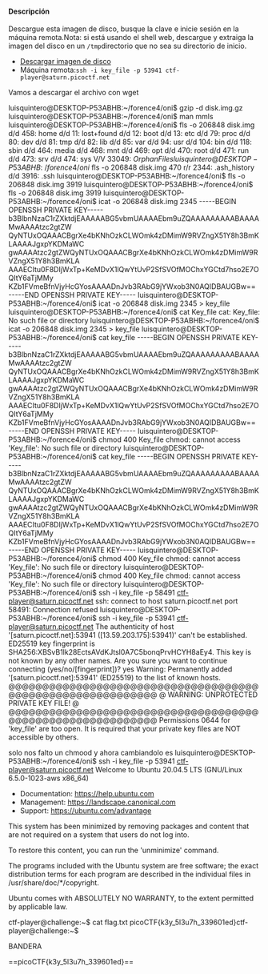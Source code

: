 #### Descripción

Descargue esta imagen de disco, busque la clave e inicie sesión en la máquina remota.Nota: si está usando el shell web, descargue y extraiga la imagen del disco en un `/tmp`directorio que no sea su directorio de inicio.

- [Descargar imagen de disco](https://artifacts.picoctf.net/c/69/disk.img.gz)
- Máquina remota:`ssh -i key_file -p 53941 ctf-player@saturn.picoctf.net`

Vamos a descargar el archivo con wget 


luisquintero@DESKTOP-P53ABHB:~/forence4/oni$ gzip -d disk.img.gz
luisquintero@DESKTOP-P53ABHB:~/forence4/oni$ man mmls
luisquintero@DESKTOP-P53ABHB:~/forence4/oni$ fls -o 206848 disk.img
d/d 458:        home
d/d 11: lost+found
d/d 12: boot
d/d 13: etc
d/d 79: proc
d/d 80: dev
d/d 81: tmp
d/d 82: lib
d/d 85: var
d/d 94: usr
d/d 104:        bin
d/d 118:        sbin
d/d 464:        media
d/d 468:        mnt
d/d 469:        opt
d/d 470:        root
d/d 471:        run
d/d 473:        srv
d/d 474:        sys
V/V 33049:      $OrphanFiles
luisquintero@DESKTOP-P53ABHB:~/forence4/oni$ fls -o 206848 disk.img 470
r/r 2344:       .ash_history
d/d 3916:       .ssh
luisquintero@DESKTOP-P53ABHB:~/forence4/oni$ fls -o 206848 disk.img 3919
luisquintero@DESKTOP-P53ABHB:~/forence4/oni$ fls -o 206848 disk.img 3919
luisquintero@DESKTOP-P53ABHB:~/forence4/oni$ icat -o 206848 disk.img 2345
-----BEGIN OPENSSH PRIVATE KEY-----
b3BlbnNzaC1rZXktdjEAAAAABG5vbmUAAAAEbm9uZQAAAAAAAAABAAAAMwAAAAtzc2gtZW
QyNTUxOQAAACBgrXe4bKNhOzkCLWOmk4zDMimW9RVZngX51Y8h3BmKLAAAAJgxpYKDMaWC
gwAAAAtzc2gtZWQyNTUxOQAAACBgrXe4bKNhOzkCLWOmk4zDMimW9RVZngX51Y8h3BmKLA
AAAECItu0F8DIjWxTp+KeMDvX1lQwYtUvP2SfSVOfMOChxYGCtd7hso2E7OQItY6aTjMMy
KZb1FVmeBfnVjyHcGYosAAAADnJvb3RAbG9jYWxob3N0AQIDBAUGBw==
-----END OPENSSH PRIVATE KEY-----
luisquintero@DESKTOP-P53ABHB:~/forence4/oni$ icat -o 206848 disk.img 2345 > key_file
luisquintero@DESKTOP-P53ABHB:~/forence4/oni$ cat Key_file
cat: Key_file: No such file or directory
luisquintero@DESKTOP-P53ABHB:~/forence4/oni$ icat -o 206848 disk.img 2345 > key_file
luisquintero@DESKTOP-P53ABHB:~/forence4/oni$ cat key_file
-----BEGIN OPENSSH PRIVATE KEY-----
b3BlbnNzaC1rZXktdjEAAAAABG5vbmUAAAAEbm9uZQAAAAAAAAABAAAAMwAAAAtzc2gtZW
QyNTUxOQAAACBgrXe4bKNhOzkCLWOmk4zDMimW9RVZngX51Y8h3BmKLAAAAJgxpYKDMaWC
gwAAAAtzc2gtZWQyNTUxOQAAACBgrXe4bKNhOzkCLWOmk4zDMimW9RVZngX51Y8h3BmKLA
AAAECItu0F8DIjWxTp+KeMDvX1lQwYtUvP2SfSVOfMOChxYGCtd7hso2E7OQItY6aTjMMy
KZb1FVmeBfnVjyHcGYosAAAADnJvb3RAbG9jYWxob3N0AQIDBAUGBw==
-----END OPENSSH PRIVATE KEY-----
luisquintero@DESKTOP-P53ABHB:~/forence4/oni$ chmod 400 Key_file
chmod: cannot access 'Key_file': No such file or directory
luisquintero@DESKTOP-P53ABHB:~/forence4/oni$ cat key_file
-----BEGIN OPENSSH PRIVATE KEY-----
b3BlbnNzaC1rZXktdjEAAAAABG5vbmUAAAAEbm9uZQAAAAAAAAABAAAAMwAAAAtzc2gtZW
QyNTUxOQAAACBgrXe4bKNhOzkCLWOmk4zDMimW9RVZngX51Y8h3BmKLAAAAJgxpYKDMaWC
gwAAAAtzc2gtZWQyNTUxOQAAACBgrXe4bKNhOzkCLWOmk4zDMimW9RVZngX51Y8h3BmKLA
AAAECItu0F8DIjWxTp+KeMDvX1lQwYtUvP2SfSVOfMOChxYGCtd7hso2E7OQItY6aTjMMy
KZb1FVmeBfnVjyHcGYosAAAADnJvb3RAbG9jYWxob3N0AQIDBAUGBw==
-----END OPENSSH PRIVATE KEY-----
luisquintero@DESKTOP-P53ABHB:~/forence4/oni$ chmod 400 Key_file
chmod: cannot access 'Key_file': No such file or directory
luisquintero@DESKTOP-P53ABHB:~/forence4/oni$ chmod 400 Key_file
chmod: cannot access 'Key_file': No such file or directory
luisquintero@DESKTOP-P53ABHB:~/forence4/oni$ ssh -i key_file -p 58491 ctf-player@saturn.picoctf.net
ssh: connect to host saturn.picoctf.net port 58491: Connection refused
luisquintero@DESKTOP-P53ABHB:~/forence4/oni$ ssh -i key_file -p 53941 ctf-player@saturn.picoctf.net
The authenticity of host '[saturn.picoctf.net]:53941 ([13.59.203.175]:53941)' can't be established.
ED25519 key fingerprint is SHA256:XBSvB1lk28EctsAVdKJtsl0A7C5bonqPrvHCYH8aEy4.
This key is not known by any other names.
Are you sure you want to continue connecting (yes/no/[fingerprint])? yes
Warning: Permanently added '[saturn.picoctf.net]:53941' (ED25519) to the list of known hosts.
@@@@@@@@@@@@@@@@@@@@@@@@@@@@@@@@@@@@@@@@@@@@@@@@@@@@@@@@@@@
@         WARNING: UNPROTECTED PRIVATE KEY FILE!          @
@@@@@@@@@@@@@@@@@@@@@@@@@@@@@@@@@@@@@@@@@@@@@@@@@@@@@@@@@@@
Permissions 0644 for 'key_file' are too open.
It is required that your private key files are NOT accessible by others.

solo nos falto un chmood y ahora cambiandolo es
luisquintero@DESKTOP-P53ABHB:~/forence4/oni$ ssh -i key_file -p 53941 ctf-player@saturn.picoctf.net
Welcome to Ubuntu 20.04.5 LTS (GNU/Linux 6.5.0-1023-aws x86_64)

 * Documentation:  https://help.ubuntu.com
 * Management:     https://landscape.canonical.com
 * Support:        https://ubuntu.com/advantage

This system has been minimized by removing packages and content that are
not required on a system that users do not log into.

To restore this content, you can run the 'unminimize' command.

The programs included with the Ubuntu system are free software;
the exact distribution terms for each program are described in the
individual files in /usr/share/doc/*/copyright.

Ubuntu comes with ABSOLUTELY NO WARRANTY, to the extent permitted by
applicable law.

ctf-player@challenge:~$ cat flag.txt
picoCTF{k3y_5l3u7h_339601ed}ctf-player@challenge:~$

BANDERA

==picoCTF{k3y_5l3u7h_339601ed}==
